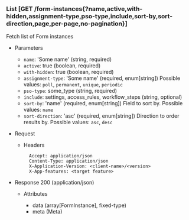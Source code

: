 ### List [GET /form-instances{?name,active,with-hidden,assignment-type,pso-type,include,sort-by,sort-direction,page,per-page,no-pagination}]

Fetch list of Form instances

+ Parameters
    + `name`: 'Some name' (string, required)
    + `active`: true (boolean, required)
    + `with-hidden`: true (boolean, required)
    + `assignment-type`: 'Some name' (required, enum[string])
        Possible values: `poll`, `permanent`, `unique`, `periodic`
    + `pso-type`: some_type (string, required)
    + `include`: settings, access_rules, workflow_steps (string, optional)
    + `sort-by`: 'name' (required, enum[string])
        Field to sort by. Possible values:
        `name`
    + `sort-direction`: 'asc' (required, enum[string])
        Direction to order results by. Possible values: `asc`, `desc`
    <!-- include(../pagination_parameters.md) -->
        
+ Request
    + Headers

            Accept: application/json
            Content-Type: application/json
            X-Application-Version: <client-name>/<version>
            X-App-features: <target feature>

+ Response 200 (application/json)

    + Attributes

        + data (array[FormInstance], fixed-type)
        + meta (Meta)

<!-- include(../error_responses.md) -->

